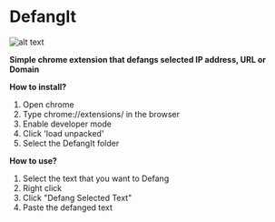 # DefangIt

![alt text](https://github.com/nwjohns101/DefangIt/blob/Dev/Images/FangsImage.png) 

**Simple chrome extension that defangs selected IP address, URL or Domain**

**How to install?**

1) Open chrome
2) Type chrome://extensions/ in the browser
3) Enable developer mode
4) Click 'load unpacked' 
5) Select the DefangIt folder

**How to use?**

1) Select the text that you want to Defang
2) Right click
3) Click "Defang Selected Text"
4) Paste the defanged text
